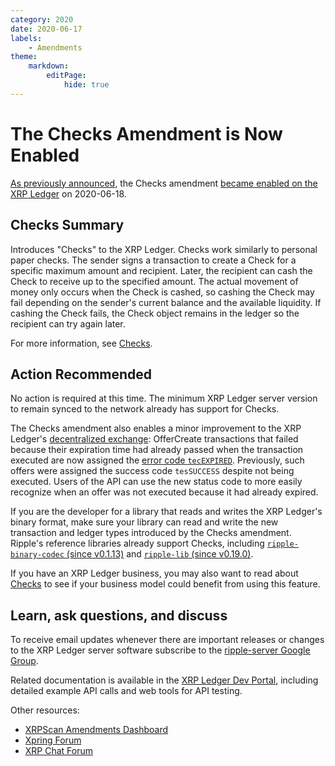 ```yaml
---
category: 2020
date: 2020-06-17
labels:
    - Amendments
theme:
    markdown:
        editPage:
            hide: true
---
```

# The Checks Amendment is Now Enabled

[As previously announced](https://xrpl.org/blog/2020/checks-expected.html), the Checks amendment [became enabled on the XRP Ledger](https://xrpcharts.ripple.com/#/transactions/D88F2DCDFB10023F9F6CBA8DF34C18E321D655CAC8FDB962387A5DB1540242A6) on 2020-06-18.

<!-- BREAK -->

## Checks Summary

Introduces "Checks" to the XRP Ledger. Checks work similarly to personal paper checks. The sender signs a transaction to create a Check for a specific maximum amount and recipient. Later, the recipient can cash the Check to receive up to the specified amount. The actual movement of money only occurs when the Check is cashed, so cashing the Check may fail depending on the sender's current balance and the available liquidity. If cashing the Check fails, the Check object remains in the ledger so the recipient can try again later.

For more information, see [Checks](https://xrpl.org/checks.html).

## Action Recommended

No action is required at this time. The minimum XRP Ledger server version to remain synced to the network already has support for Checks.

The Checks amendment also enables a minor improvement to the XRP Ledger's [decentralized exchange](https://xrpl.org/decentralized-exchange.html): OfferCreate transactions that failed because their expiration time had already passed when the transaction executed are now assigned the [error code `tecEXPIRED`](https://xrpl.org/tec-codes.html). Previously, such offers were assigned the success code `tesSUCCESS` despite not being executed. Users of the API can use the new status code to more easily recognize when an offer was not executed because it had already expired.

If you are the developer for a library that reads and writes the XRP Ledger's binary format, make sure your library can read and write the new transaction and ledger types introduced by the Checks amendment. Ripple's reference libraries already support Checks, including [`ripple-binary-codec` (since v0.1.13)](https://github.com/ripple/ripple-binary-codec/) and [`ripple-lib` (since v0.19.0)](https://github.com/ripple/ripple-lib/).

If you have an XRP Ledger business, you may also want to read about [Checks](https://xrpl.org/checks.html) to see if your business model could benefit from using this feature.

## Learn, ask questions, and discuss

To receive email updates whenever there are important releases or changes to the XRP Ledger server software subscribe to the [ripple-server Google Group](https://groups.google.com/forum/#!forum/ripple-server).

Related documentation is available in the [XRP Ledger Dev Portal](https://xrpl.org/), including detailed example API calls and web tools for API testing.

Other resources:

* [XRPScan Amendments Dashboard](https://xrpscan.com/amendments)
* [Xpring Forum](https://forum.xpring.io/)
* [XRP Chat Forum](http://www.xrpchat.com/)
